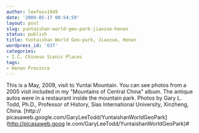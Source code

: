 ```yaml
---
author: leefoxx1949
date: '2009-05-17 08:54:59'
layout: post
slug: yuntaishan-world-geo-park-jiaozuo-henan
status: publish
title: Yuntaishan World Geo-park, Jiaozuo, Henan
wordpress_id: '637'
categories:
- I.C. Chinese Scenic Places
tags:
- Henan Province
---
```


This is a May, 2009, visit to Yuntai Mountain. You can see photos from a 2005
visit included in my "Mountains of Central China" album. The antique autos
were in a restaurant inside the mountain park. Photos by Gary L. Todd, Ph.D.,
Professor of History, Sias International University, Xinzheng, China. [http://
picasaweb.google.com/GaryLeeTodd/YuntaishanWorldGeoPark](http://picasaweb.goog
le.com/GaryLeeTodd/YuntaishanWorldGeoPark)#

